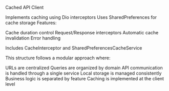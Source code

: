 Cached API Client


Implements caching using Dio interceptors
Uses SharedPreferences for cache storage
Features:

Cache duration control
Request/Response interceptors
Automatic cache invalidation
Error handling


Includes CacheInterceptor and SharedPreferencesCacheService

This structure follows a modular approach where:

URLs are centralized
Queries are organized by domain
API communication is handled through a single service
Local storage is managed consistently
Business logic is separated by feature
Caching is implemented at the client level